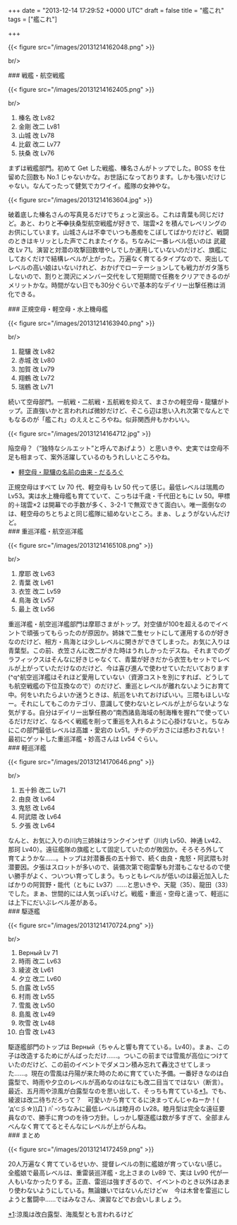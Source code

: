 
+++
date = "2013-12-14 17:29:52 +0000 UTC"
draft = false
title = "艦これ"
tags = ["艦これ"]

+++


{{< figure src="/images/20131214162048.png"  >}}

br/>


<div class="section">
    ### 戦艦・航空戦艦
    

{{< figure src="/images/20131214162405.png"  >}}

br/>


<ol>
<li>榛名 改 Lv82</li>
<li>金剛 改二 Lv81</li>
<li>山城 改 Lv78</li>
<li>比叡 改二 Lv77</li>
<li>扶桑 改 Lv76</li>
</ol>まずは戦艦部門。初めて Get した戦艦、榛名さんがトップでした。BOSS を仕留めた回数も No.1 じゃないかな。お世話になっております。しかも強いだけじゃない。なんてったって健気でカワイイ。艦隊の女神やな。

{{< figure src="/images/20131214163604.jpg"  >}}

破着底した榛名さんの写真見るだけでちょっと涙出る。これは青葉も同じだけど。あと、わりと<s>不幸</s>扶桑型航空戦艦が好きで、瑞雲×2 を積んでレベリングのお供にしています。山城さんは不幸でいつも愚痴をこぼしてばかりだけど、戦闘のときはキリッとした声でこれまたイケる。ちなみに一番レベル低いのは 武蔵 改 Lv 71。演習と対潜の攻撃回数増やしでしか運用していないのだけど、旗艦にしておくだけで結構レベルが上がった。万遍なく育てるタイプなので、突出してレベルの高い娘はいないけれど、おかげでローテーションしても戦力がガタ落ちしないので、割りと潤沢にメンバー交代をして短期間で任務をクリアできるのがメリットかな。時間がない日でも30分ぐらいで基本的なデイリー出撃任務は消化できる。

</div>
<div class="section">
    ### 正規空母・軽空母・水上機母艦
    

{{< figure src="/images/20131214163940.png"  >}}

br/>


<ol>
<li>龍驤 改 Lv82</li>
<li>赤城 改 Lv80</li>
<li>加賀 改 Lv79</li>
<li>翔鶴 改 Lv72</li>
<li>瑞鶴 改 Lv71</li>
</ol>続いて空母部門。一航戦・二航戦・五航戦を抑えて、まさかの軽空母・龍驤がトップ。正直強いかと言われれば微妙だけど、そこら辺は思い入れ次第でなんとでもなるのが「艦これ」のええところやね。似非関西弁もかわいい。

{{< figure src="/images/20131214164712.jpg"  >}}

陥空母？（“独特なシルエット”と呼んであげよう）と思いきや、史実では空母不足も相まって、案外活躍しているのもうれしいところやね。

<ul>
<li><a href="https://blog.daruyanagi.jp/entry/2013/09/27/090634">軽空母・龍驤の名前の由来 - だるろぐ</a></li>
</ul>正規空母はすべて Lv 70 代、軽空母も Lv 50 代って感じ。最低レベルは瑞鳳の Lv53。実は水上機母艦も育てていて、こっちは千歳・千代田ともに Lv 50。甲標的＋瑞雲×2 は開幕での手数が多く、3-2-1 で無双できて面白い。唯一面倒なのは、軽空母のちとちよと同じ艦隊に組めないところ。まぁ、しょうがないんだけど。

</div>
<div class="section">
    ### 重巡洋艦・航空巡洋艦
    

{{< figure src="/images/20131214165108.png"  >}}

br/>


<ol>
<li>摩耶 改 Lv63</li>
<li>青葉 改 Lv61</li>
<li>衣笠 改二 Lv59</li>
<li>鳥海 改 Lv57</li>
<li>最上 改 Lv56</li>
</ol>重巡洋艦・航空巡洋艦部門は摩耶さまがトップ。対空値が100を超えるのでイベントで頑張ってもらったのが原因か。姉妹で二隻セットにして運用するのが好きなのだけど、相方・鳥海とは少しレベルに開きができてしまった。お気に入りは青葉型。この前、衣笠さんに改二がきた時はうれしかったデスね。それまでのグラフィックスはそんなに好きじゃなくて、青葉が好きだから衣笠もセットでレベルが上がっていただけなのだけど、今は喜び進んで使わせていただいております (^q^航空巡洋艦はそれほど愛用していない（資源コストを別にすれば、どうしても航空戦艦の下位互換なので）のだけど、重巡とレベルが離れないようにお育て中。何をいれたらよいか迷うときは、航巡をいれておけばいい。三隈もほしいなー。それにしてもこのカテゴリ、意識して使わないとレベルが上がらないような気がする。自分はデイリー出撃任務の“南西諸島海域の制海権を握れ”で使っているだけだけど、なるべく戦艦を削って重巡を入れるように心掛けないと。ちなみにこの部門最低レベルは高雄・愛宕の Lv51。チチのデカさには惑わされない！　最初にゲットした重巡洋艦・妙高さんは Lv54 ぐらい。

</div>
<div class="section">
    ### 軽巡洋艦
    

{{< figure src="/images/20131214170646.png"  >}}

br/>


<ol>
<li>五十鈴 改二 Lv71</li>
<li>由良 改 Lv64</li>
<li>鬼怒 改 Lv64</li>
<li>阿武隈 改 Lv64</li>
<li>夕張 改 Lv64</li>
</ol>なんと、お気に入りの川内三姉妹はランクインせず（川内 Lv50、神通 Lv42、那珂 Lv40）。遠征艦隊の旗艦として固定していたのが敗因か。そろそろ外して育てようかな……。トップは対潜番長の五十鈴で、続く由良・鬼怒・阿武隈も対潜要因。夕張はスロットが多いので、装備次第で砲雷撃も対潜もこなせるので使い勝手がよく、ついつい育ってしまう。もっともレベルが低いのは最近加入したばかりの阿賀野・能代（ともに Lv37）……と思いきや、天龍（35）、龍田（33）でした。まぁ、世間的には人気っぽいけど。戦艦・重巡・空母と違って、軽巡には上下にだいぶレベル差がある。

</div>
<div class="section">
    ### 駆逐艦
    

{{< figure src="/images/20131214170724.png"  >}}

br/>


<ol>
<li>Верный Lv 71</li>
<li>時雨 改二 Lv63</li>
<li>綾波 改 Lv61</li>
<li>夕立 改二 Lv60</li>
<li>白露 改 Lv55</li>
<li>村雨 改 Lv55</li>
<li>雪風 改 Lv50</li>
<li>島風 改 Lv49</li>
<li>吹雪 改 Lv48</li>
<li>白雪 改 Lv43</li>
</ol>駆逐艦部門のトップは Верный（ちゃんと響も育てている。Lv40）。まぁ、この子は改造するためにがんばっただけ……。ついこの前までは雪風が高位につけていたのだけど、この前のイベントでダメコン積み忘れて轟沈させてしまった……。現在の雪風は丹陽が来た時のために育てていた予備。一番好きなのは白露型で、時雨や夕立のレベルが高めなのはなにも改二目当てではない（断言）。最近、五月雨や涼風が白露型なのを思い出して、そっちも育てている<a href="#f-16d30410" name="fn-16d30410" title="涼風は改白露型、海風型とも言われるけど">*1</a>。でも、綾波は改二待ちだろって？　可愛いから育ててるに決まってんじゃねーか！( ‘д‘⊂彡☆))Д´) ﾊﾟｰﾝちなみに最低レベルは睦月の Lv28。睦月型は完全な遠征要員なので、勝手に育つのを待つ方針。しっかし駆逐艦は数が多すぎて、全部まんべんなく育ててるとそんなにレベルが上がらんね。

</div>
<div class="section">
    ### まとめ
    

{{< figure src="/images/20131214172459.png"  >}}

20人万遍なく育てているせいか、提督レベルの割に艦娘が育っていない感じ。全艦娘で最高レベルは、重雷装巡洋艦・北上さまの Lv89 で、実は Lv90 代が一人もいなかったりする。正直、雷巡は強すぎるので、イベントのとき以外はあまり使わないようにしている。無論嫌いではないんだけどｗ　今は木曾を雷巡にしようと奮闘中……ではみなさん、演習などでお会いしましょう。

</div><div class="footnote">
<a href="#fn-16d30410" name="f-16d30410" class="footnote-number">*1</a><span class="footnote-delimiter">:</span><span class="footnote-text">涼風は改白露型、海風型とも言われるけど</span>
</div>

